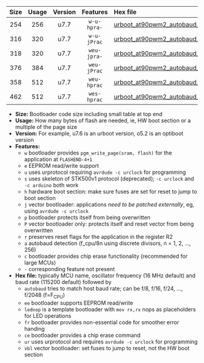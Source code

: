 |Size|Usage|Version|Features|Hex file|
|:-:|:-:|:-:|:-:|:--|
|254|256|u7.7|`w-u-hpra-`|[urboot_at90pwm2_autobaud_lednop_ur.hex](https://raw.githubusercontent.com/stefanrueger/urboot.hex/main/mcus/at90pwm2/autobaud/urboot_at90pwm2_autobaud_lednop_ur.hex)|
|316|320|u7.7|`w-u-jPrac`|[urboot_at90pwm2_autobaud_lednop_fr_ce_ur_vbl.hex](https://raw.githubusercontent.com/stefanrueger/urboot.hex/main/mcus/at90pwm2/autobaud/urboot_at90pwm2_autobaud_lednop_fr_ce_ur_vbl.hex)|
|318|320|u7.7|`weu-jpra-`|[urboot_at90pwm2_autobaud_ee_lednop_ur_vbl.hex](https://raw.githubusercontent.com/stefanrueger/urboot.hex/main/mcus/at90pwm2/autobaud/urboot_at90pwm2_autobaud_ee_lednop_ur_vbl.hex)|
|376|384|u7.7|`weu-jPrac`|[urboot_at90pwm2_autobaud_ee_lednop_fr_ce_ur_vbl.hex](https://raw.githubusercontent.com/stefanrueger/urboot.hex/main/mcus/at90pwm2/autobaud/urboot_at90pwm2_autobaud_ee_lednop_fr_ce_ur_vbl.hex)|
|358|512|u7.7|`weu-hprac`|[urboot_at90pwm2_autobaud_ee_lednop_fr_ce_ur.hex](https://raw.githubusercontent.com/stefanrueger/urboot.hex/main/mcus/at90pwm2/autobaud/urboot_at90pwm2_autobaud_ee_lednop_fr_ce_ur.hex)|
|462|512|u7.7|`wes-hprac`|[urboot_at90pwm2_autobaud_ee_lednop_fr_ce.hex](https://raw.githubusercontent.com/stefanrueger/urboot.hex/main/mcus/at90pwm2/autobaud/urboot_at90pwm2_autobaud_ee_lednop_fr_ce.hex)|

- **Size:** Bootloader code size including small table at top end
- **Usage:** How many bytes of flash are needed, ie, HW boot section or a multiple of the page size
- **Version:** For example, u7.6 is an urboot version, o5.2 is an optiboot version
- **Features:**
  + `w` bootloader provides `pgm_write_page(sram, flash)` for the application at `FLASHEND-4+1`
  + `e` EEPROM read/write support
  + `u` uses urprotocol requiring `avrdude -c urclock` for programming
  + `s` uses skeleton of STK500v1 protocol (deprecated); `-c urclock` and `-c arduino` both work
  + `h` hardware boot section: make sure fuses are set for reset to jump to boot section
  + `j` vector bootloader: applications *need to be patched externally*, eg, using `avrdude -c urclock`
  + `p` bootloader protects itself from being overwritten
  + `P` vector bootloader only: protects itself and reset vector from being overwritten
  + `r` preserves reset flags for the application in the register R2
  + `a` autobaud detection (f_cpu/8n using discrete divisors, n = 1, 2, ..., 256)
  + `c` bootloader provides chip erase functionality (recommended for large MCUs)
  + `-` corresponding feature not present
- **Hex file:** typically MCU name, oscillator frequency (16 MHz default) and baud rate (115200 default) followed by
  + `autobaud` tries to match host baud rate; can be f/8, f/16, f/24, ..., f/2048 (f=F<sub>CPU</sub>)
  + `ee` bootloader supports EEPROM read/write
  + `lednop` is a template bootloader with `mov rx,rx` nops as placeholders for LED operations
  + `fr` bootloader provides non-essential code for smoother error handing
  + `ce` bootloader provides a chip erase command
  + `ur` uses urprotocol and requires `avrdude -c urclock` for programming
  + `vbl` vector bootloader: set fuses to jump to reset, not the HW boot section
